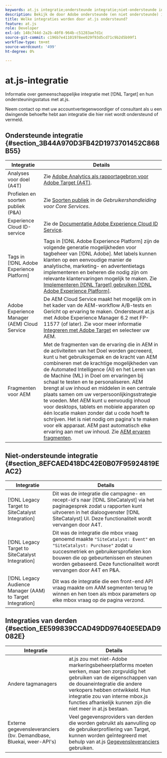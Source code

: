 ```yaml
---
keywords: at.js integratie;ondersteunde integratie;niet-ondersteunde integratie;integratie van derden
description: Bekijk de door Adobe ondersteunde (en niet ondersteunde) integraties [!DNL Target] at.js, inclusief Analytics voor [!DNL Target] (A4T), de Experience Cloud ID-service en meer.
title: Welke integraties worden door at.js ondersteund?
feature: at.js
role: Developer
exl-id: 148c744d-2a2b-40f8-964b-c51283ae7d1c
source-git-commit: c196b7e41101978ee029f93d5cd71c9b2d5b99f1
workflow-type: tm+mt
source-wordcount: '499'
ht-degree: 0%

---
```


# at.js-integratie

Informatie over gemeenschappelijke integratie met [!DNL Target] en hun ondersteuningsstatus met at.js.

Neem contact op met uw accountvertegenwoordiger of consultant als u een dwingende behoefte hebt aan integratie die hier niet wordt ondersteund of vermeld.

## Ondersteunde integratie {#section_3B44A970D3FB42D1973701452C868B55}

| Integratie | Details |
|--- |--- |
| Analyses voor doel (A4T) | Zie [Adobe Analytics als rapportagebron voor Adobe Target (A4T)](/help/main/c-integrating-target-with-mac/a4t/a4t.md#concept_7540C8C04259434AB6EE33B09F47A1DE). |
| Profielen en soorten publiek (P&amp;A) | Zie [Soorten publiek](https://experienceleague.adobe.com/docs/core-services/interface/audiences/audience-library.html) in de *Gebruikershandleiding voor Core Services*. |
| Experience Cloud ID-service | Zie de [Documentatie Adobe Experience Cloud ID Service](https://experienceleague.adobe.com/docs/id-service/using/home.html). |
| Tags in [!DNL Adobe Experience Platform] | Tags in [!DNL Adobe Experience Platform] zijn de volgende generatie mogelijkheden voor tagbeheer van [!DNL Adobe]. Met labels kunnen klanten op een eenvoudige manier de analytische, marketing- en advertentietags implementeren en beheren die nodig zijn om relevante klantervaringen mogelijk te maken. Zie [Implementeren [!DNL Target] gebruiken [!DNL Adobe Experience Platform]](https://developer.adobe.com/target/implement/client-side/atjs/how-to-deployatjs/implement-target-using-adobe-launch/). |
| Adobe Experience Manager (AEM) Cloud Service | De AEM Cloud Service maakt het mogelijk om in het kader van de AEM-workflow A/B-tests en Gericht op ervaring te maken. Ondersteunt at.js met Adobe Experience Manager 6.2 met FP-11577 (of later). Zie voor meer informatie [Integreren met Adobe Target](https://helpx.adobe.com/experience-manager/6-2/sites/administering/using/target.html) en selecteer uw AEM. |
| Fragmenten voor AEM | Met de fragmenten van de ervaring die in AEM in de activiteiten van het Doel worden gecreeerd, kunt u het gebruiksgemak en de kracht van AEM combineren met de krachtige mogelijkheden van de Automated Intelligence (AI) en het Leren van de Machine (ML) in Doel om ervaringen bij schaal te testen en te personaliseren.  AEM brengt al uw inhoud en middelen in een centrale plaats samen om uw verpersoonlijkingsstrategie te voeden. Met AEM kunt u eenvoudig inhoud voor desktops, tablets en mobiele apparaten op één locatie maken zonder dat u code hoeft te schrijven. Het is niet nodig om pagina&#39;s te maken voor elk apparaat. AEM past automatisch elke ervaring aan met uw inhoud.  Zie [AEM ervaren fragmenten](/help/main/c-experiences/c-manage-content/aem-experience-fragments.md#topic_1E1E4EA01F074349B2CF8785387B5FE8). |

## Niet-ondersteunde integratie {#section_8EFCAED418DC42E0B07F95924819EAC2}

| Integratie | Details |
|--- |--- |
| [!DNL Legacy Target to SiteCatalyst Integration] | Dit was de integratie die campagne- en recept-id&#39;s naar [!DNL SiteCatalyst] via het paginagesprek zodat u rapporten kunt uitvoeren in het dialoogvenster  [!DNL SiteCatalyst] UI. Deze functionaliteit wordt vervangen door A4T. |
| [!DNL Legacy Target to SiteCatalyst Integration] | Dit was de integratie die mbox vraag genoemd maakte `"SiteCatalyst: Event"` en `"SiteCatalyst: Purchase"` zodat u succesmetriek en gebruikersprofielen kon bouwen die op gebeurtenissen en steunen worden gebaseerd. Deze functionaliteit wordt vervangen door A4T en P&amp;A. |
| [!DNL Legacy Audience Manager (AAM) to Target Integration] | Dit was de integratie die een front-end API vraag maakte om AAM segmenten terug te winnen en hen toen als mbox parameters op elke mbox vraag op de pagina verzond. |

## Integraties van derden {#section_EE599839CCAD49DD97640E5EDAD9082E}

| Integratie | Details |
|--- |--- |
| Andere tagmanagers | at.js zou met niet-Adobe markeringsbeheerplatforms moeten werken, maar ben zorgvuldig het gebruiken van de eigenschappen van de douaneintegratie die andere verkopers hebben ontwikkeld. Hun integratie zou van interne mbox.js functies afhankelijk kunnen zijn die niet meer in at.js bestaan. |
| Externe gegevensleveranciers (bv. Demandbase, Bluekai, weer-API&#39;s) | Veel gegevensproviders van derden die worden gebruikt als aanvulling op de gebruikerprofilering van Target, kunnen worden geïntegreerd met behulp van at.js [Gegevensleveranciers](https://developer.adobe.com/target/implement/client-side/atjs/atjs-functions/targetglobalsettings/) gebruiken. |
